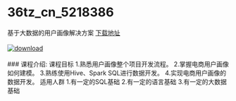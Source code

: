 # 36tz_cn_5218386
基于大数据的用户画像解决方案
[下载地址](http://www.36tz.cn/article/5218386 "下载地址")
<br/></br>[![download](http://36tz.cn/muke_img/2021_02_1-36-300x172.png "下载地址")](http://www.36tz.cn/article/5218386 "下载地址")
<br/></br>### 课程介绍:
课程目标
1.熟悉用户画像整个项目开发流程。
2.掌握电商用户画像如何建模。
3.熟练使用Hive、Spark SQL进行数据开发。
4.实现电商用户画像的数据开发。
适用人群
1.有一定的SQL基础
2.有一定的语言基础
3.有一定的大数据基础

